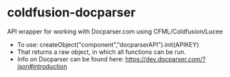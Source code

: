 # coldfusion-docparser
API wrapper for working with Docparser.com using CFML/Coldfusion/Lucee

- To use: createObject("component","docparserAPI").init(APIKEY)
- That returns a raw object, in which all functions can be run.
- Info on Docparser can be found here: https://dev.docparser.com/?json#introduction